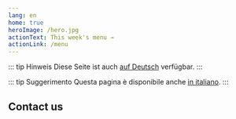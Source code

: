 ```yaml
---
lang: en
home: true
heroImage: /hero.jpg
actionText: This week's menu →
actionLink: /menu
---
```


::: tip Hinweis
Diese Seite ist auch [auf Deutsch](./de/) verfügbar.
:::

::: tip Suggerimento
Questa pagina è disponibile anche [in italiano](./it/).
:::

## Contact us

<ContactUs/>

